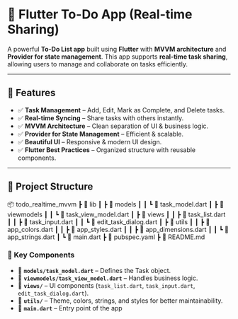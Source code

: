 # 📝 Flutter To-Do App (Real-time Sharing)

A powerful **To-Do List app** built using **Flutter** with **MVVM architecture** and **Provider for state management**. This app supports **real-time task sharing**, allowing users to manage and collaborate on tasks efficiently.

---

## 🚀 Features
- ✅ **Task Management** – Add, Edit, Mark as Complete, and Delete tasks.  
- ✅ **Real-time Syncing** – Share tasks with others instantly.  
- ✅ **MVVM Architecture** – Clean separation of UI & business logic.  
- ✅ **Provider for State Management** – Efficient & scalable.  
- ✅ **Beautiful UI** – Responsive & modern UI design.  
- ✅ **Flutter Best Practices** – Organized structure with reusable components.  

---

## 📂 Project Structure
📦 todo_realtime_mvvm ┣ 📂 lib ┃ ┣ 📂 models ┃ ┃ ┗ 📜 task_model.dart ┃ ┣ 📂 viewmodels ┃ ┃ ┗ 📜 task_view_model.dart ┃ ┣ 📂 views ┃ ┃ ┣ 📜 task_list.dart ┃ ┃ ┣ 📜 task_input.dart ┃ ┃ ┗ 📜 edit_task_dialog.dart ┃ ┣ 📂 utils ┃ ┃ ┣ 📜 app_colors.dart ┃ ┃ ┣ 📜 app_styles.dart ┃ ┃ ┣ 📜 app_dimensions.dart ┃ ┃ ┗ 📜 app_strings.dart ┃ ┗ 📜 main.dart ┣ 📜 pubspec.yaml ┣ 📜 README.md

### 📌 Key Components
- 📌 **`models/task_model.dart`** – Defines the Task object.  
- 📌 **`viewmodels/task_view_model.dart`** – Handles business logic.  
- 📌 **`views/`** – UI components (`task_list.dart`, `task_input.dart`, `edit_task_dialog.dart`).  
- 📌 **`utils/`** – Theme, colors, strings, and styles for better maintainability.  
- 📌 **`main.dart`** – Entry point of the app